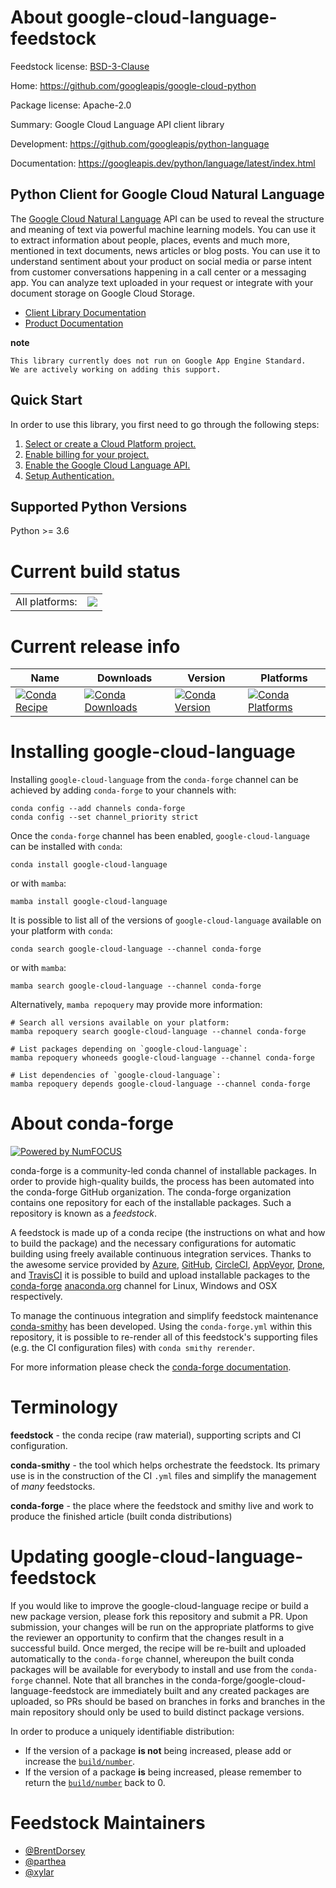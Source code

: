 About google-cloud-language-feedstock
=====================================

Feedstock license: [BSD-3-Clause](https://github.com/conda-forge/google-cloud-language-feedstock/blob/main/LICENSE.txt)

Home: https://github.com/googleapis/google-cloud-python

Package license: Apache-2.0

Summary: Google Cloud Language API client library

Development: https://github.com/googleapis/python-language

Documentation: https://googleapis.dev/python/language/latest/index.html

Python Client for Google Cloud Natural Language
-------------------------

The [Google Cloud Natural Language](https://cloud.google.com/natural-language/) API can be used to reveal the
structure and meaning of text via powerful machine
learning models. You can use it to extract information about
people, places, events and much more, mentioned in text documents,
news articles or blog posts. You can use it to understand
sentiment about your product on social media or parse intent from
customer conversations happening in a call center or a messaging
app. You can analyze text uploaded in your request or integrate
with your document storage on Google Cloud Storage.

- [Client Library Documentation](https://googleapis.dev/python/language/latest/index.html)
- [Product Documentation](https://cloud.google.com/language/docs)

**note**

    This library currently does not run on Google App Engine Standard.
    We are actively working on adding this support.

Quick Start
-----------

In order to use this library, you first need to go through the following steps:

1. [Select or create a Cloud Platform project.](https://console.cloud.google.com/project)
2. [Enable billing for your project.](https://cloud.google.com/billing/docs/how-to/modify-project#enable_billing_for_a_project)
3. [Enable the Google Cloud Language API.](https://cloud.google.com/natural-language)
4. [Setup Authentication.](https://googleapis.github.io/google-cloud-python/latest/core/auth.html)

Supported Python Versions
-----------
Python >= 3.6


Current build status
====================


<table><tr><td>All platforms:</td>
    <td>
      <a href="https://dev.azure.com/conda-forge/feedstock-builds/_build/latest?definitionId=6611&branchName=main">
        <img src="https://dev.azure.com/conda-forge/feedstock-builds/_apis/build/status/google-cloud-language-feedstock?branchName=main">
      </a>
    </td>
  </tr>
</table>

Current release info
====================

| Name | Downloads | Version | Platforms |
| --- | --- | --- | --- |
| [![Conda Recipe](https://img.shields.io/badge/recipe-google--cloud--language-green.svg)](https://anaconda.org/conda-forge/google-cloud-language) | [![Conda Downloads](https://img.shields.io/conda/dn/conda-forge/google-cloud-language.svg)](https://anaconda.org/conda-forge/google-cloud-language) | [![Conda Version](https://img.shields.io/conda/vn/conda-forge/google-cloud-language.svg)](https://anaconda.org/conda-forge/google-cloud-language) | [![Conda Platforms](https://img.shields.io/conda/pn/conda-forge/google-cloud-language.svg)](https://anaconda.org/conda-forge/google-cloud-language) |

Installing google-cloud-language
================================

Installing `google-cloud-language` from the `conda-forge` channel can be achieved by adding `conda-forge` to your channels with:

```
conda config --add channels conda-forge
conda config --set channel_priority strict
```

Once the `conda-forge` channel has been enabled, `google-cloud-language` can be installed with `conda`:

```
conda install google-cloud-language
```

or with `mamba`:

```
mamba install google-cloud-language
```

It is possible to list all of the versions of `google-cloud-language` available on your platform with `conda`:

```
conda search google-cloud-language --channel conda-forge
```

or with `mamba`:

```
mamba search google-cloud-language --channel conda-forge
```

Alternatively, `mamba repoquery` may provide more information:

```
# Search all versions available on your platform:
mamba repoquery search google-cloud-language --channel conda-forge

# List packages depending on `google-cloud-language`:
mamba repoquery whoneeds google-cloud-language --channel conda-forge

# List dependencies of `google-cloud-language`:
mamba repoquery depends google-cloud-language --channel conda-forge
```


About conda-forge
=================

[![Powered by
NumFOCUS](https://img.shields.io/badge/powered%20by-NumFOCUS-orange.svg?style=flat&colorA=E1523D&colorB=007D8A)](https://numfocus.org)

conda-forge is a community-led conda channel of installable packages.
In order to provide high-quality builds, the process has been automated into the
conda-forge GitHub organization. The conda-forge organization contains one repository
for each of the installable packages. Such a repository is known as a *feedstock*.

A feedstock is made up of a conda recipe (the instructions on what and how to build
the package) and the necessary configurations for automatic building using freely
available continuous integration services. Thanks to the awesome service provided by
[Azure](https://azure.microsoft.com/en-us/services/devops/), [GitHub](https://github.com/),
[CircleCI](https://circleci.com/), [AppVeyor](https://www.appveyor.com/),
[Drone](https://cloud.drone.io/welcome), and [TravisCI](https://travis-ci.com/)
it is possible to build and upload installable packages to the
[conda-forge](https://anaconda.org/conda-forge) [anaconda.org](https://anaconda.org/)
channel for Linux, Windows and OSX respectively.

To manage the continuous integration and simplify feedstock maintenance
[conda-smithy](https://github.com/conda-forge/conda-smithy) has been developed.
Using the ``conda-forge.yml`` within this repository, it is possible to re-render all of
this feedstock's supporting files (e.g. the CI configuration files) with ``conda smithy rerender``.

For more information please check the [conda-forge documentation](https://conda-forge.org/docs/).

Terminology
===========

**feedstock** - the conda recipe (raw material), supporting scripts and CI configuration.

**conda-smithy** - the tool which helps orchestrate the feedstock.
                   Its primary use is in the construction of the CI ``.yml`` files
                   and simplify the management of *many* feedstocks.

**conda-forge** - the place where the feedstock and smithy live and work to
                  produce the finished article (built conda distributions)


Updating google-cloud-language-feedstock
========================================

If you would like to improve the google-cloud-language recipe or build a new
package version, please fork this repository and submit a PR. Upon submission,
your changes will be run on the appropriate platforms to give the reviewer an
opportunity to confirm that the changes result in a successful build. Once
merged, the recipe will be re-built and uploaded automatically to the
`conda-forge` channel, whereupon the built conda packages will be available for
everybody to install and use from the `conda-forge` channel.
Note that all branches in the conda-forge/google-cloud-language-feedstock are
immediately built and any created packages are uploaded, so PRs should be based
on branches in forks and branches in the main repository should only be used to
build distinct package versions.

In order to produce a uniquely identifiable distribution:
 * If the version of a package **is not** being increased, please add or increase
   the [``build/number``](https://docs.conda.io/projects/conda-build/en/latest/resources/define-metadata.html#build-number-and-string).
 * If the version of a package **is** being increased, please remember to return
   the [``build/number``](https://docs.conda.io/projects/conda-build/en/latest/resources/define-metadata.html#build-number-and-string)
   back to 0.

Feedstock Maintainers
=====================

* [@BrentDorsey](https://github.com/BrentDorsey/)
* [@parthea](https://github.com/parthea/)
* [@xylar](https://github.com/xylar/)


